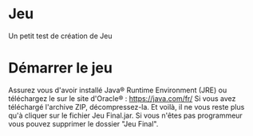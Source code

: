 # Jeu
Un petit test de création de Jeu
# Démarrer le jeu
Assurez vous d'avoir installé Java® Runtime Environment (JRE) ou téléchargez le sur le site d'Oracle® : https://java.com/fr/
Si vous avez téléchargé l'archive ZIP, décompressez-la.
Et voilà, il ne vous reste plus qu'à cliquer sur le fichier Jeu Final.jar. 
Si vous n'êtes pas programmeur vous pouvez supprimer le dossier "Jeu Final".
